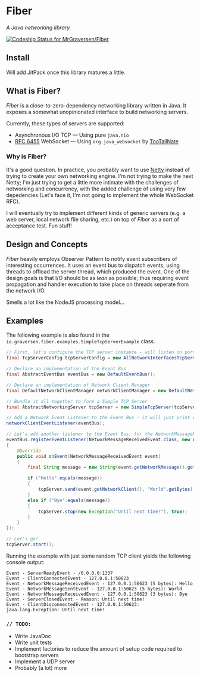 # Fiber
_A Java networking library._

[ ![Codeship Status for MrGraversen/Fiber](https://app.codeship.com/projects/f7eaf010-295b-0136-174e-0a7c6efe79c9/status?branch=master)](https://app.codeship.com/projects/287302)

## Install

Will add JitPack once this library matures a little.

## What is Fiber?

_Fiber_ is a close-to-zero-dependency networking library written in Java. It exposes a somewhat unopinionated interface to build networking servers.

Currently, these types of servers are supported:

* Asynchronous I/O TCP — Using pure `java.nio`
* [RFC 6455](http://tools.ietf.org/html/rfc6455) WebSocket — Using `org.java_websocket` by [TooTallNate](https://github.com/TooTallNate/Java-WebSocket)

### Why is Fiber?

It's a good question. In practice, you probably want to use [Netty](https://netty.io/) instead of trying to create your own networking engine.
I'm not trying to make the next Netty; I'm just trying to get a little more intimate with the challenges of networking and concurrency, with the added challenge of using very few depedencies (Let's face it, I'm not going to implement the whole WebSocket RFC).

I will eventually try to implement different kinds of generic servers (e.g. a web server, local network file sharing, etc.) on top of _Fiber_ as a sort of acceptance test. Fun stuff!

## Design and Concepts

_Fiber_ heavily employs Observer Pattern to notify event subscribers of interesting occurrences. It uses an event bus to dispatch events, using threads to offload the server thread, which produced the event. One of the design goals is that I/O should be as _lean_ as possible; thus requiring event propagation and handler execution to take place on threads seperate from the network I/O.

Smells a lot like the NodeJS processing model...

## Examples

The following example is also found in the `io.graversen.fiber.examples.SimpleTcpServerExample` class.

```java
// First, let's configure the TCP server instance - will listen on port 1337
final TcpServerConfig tcpServerConfig = new AllNetworkInterfacesTcpServerConfig(1337);

// Declare an implementation of the Event Bus
final AbstractEventBus eventBus = new DefaultEventBus();

// Declare an implementation of Network Client Manager
final DefaultNetworkClientManager networkClientManager = new DefaultNetworkClientManager();

// Bundle it all together to form a Simple TCP Server
final AbstractNetworkingServer tcpServer = new SimpleTcpServer(tcpServerConfig, networkClientManager, eventBus);

// Add a Network Event Listener to the Event Bus - it will just print events to System.out
networkClientEventListener(eventBus);

// Let's add another listener to the Event Bus, for the NetworkMessageReceivedEvent, exposing a small protocol to the network
eventBus.registerEventListener(NetworkMessageReceivedEvent.class, new AbstractEventListener<NetworkMessageReceivedEvent>()
{
	@Override
	public void onEvent(NetworkMessageReceivedEvent event)
	{
		final String message = new String(event.getNetworkMessage().getMessageData());

		if ("Hello".equals(message))
		{
			tcpServer.send(event.getNetworkClient(), "World".getBytes());
		}
		else if ("Bye".equals(message))
		{
			tcpServer.stop(new Exception("Until next time!"), true);
		}
	}
});

// Let's go!
tcpServer.start();
```

Running the example with just some random TCP client yields the following console output:

```
Event - ServerReadyEvent - /0.0.0.0:1337
Event - ClientConnectedEvent - 127.0.0.1:50623
Event - NetworkMessageReceivedEvent - 127.0.0.1:50623 (5 bytes): Hello
Event - NetworkMessageSentEvent - 127.0.0.1:50623 (5 bytes): World
Event - NetworkMessageReceivedEvent - 127.0.0.1:50623 (3 bytes): Bye
Event - ServerClosedEvent - Reason: Until next time!
Event - ClientDisconnectedEvent - 127.0.0.1:50623: java.lang.Exception: Until next time!
```

### `// TODO: `

* Write JavaDoc
* Write unit tests
* Implement factories to reduce the amount of setup code required to bootstrap servers
* Implement a UDP server
* Probably (a lot) more
